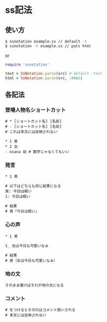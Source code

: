 # ss記法

## 使い方

```sh
$ ssnotation example.ss // default -t
$ ssnotation -h example.ss // puts html
```

or

```rb
require 'ssnotation'

text = SsNotation.parse(src) # default :text
html = SsNotation.parse(src, :html)
```

## 各記法

### 登場人物名ショートカット

```
# * [ショートカット名] [名前]
# - [ショートカット名] [名前]
# これは本文には反映されない

* 1 男
* 2 女
- osana 幼 # 数字じゃなくてもいい
```

### 発言

```
* 1 男

# 以下はどちらも同じ結果になる
男: 今日は眠い
1: 今日は眠い

# 結果
# 男「今日は眠い」
```

### 心の声

```
* 1 男

1_ 女は今日も可愛いなぁ

# 結果
# 男（女は今日も可愛いなぁ）
```

### 地の文

```
そのまま書けばそれが地の文になる
```

### コメント

```
# をつけるとその行はコメント扱いされる
# 本文には反映されない
```
